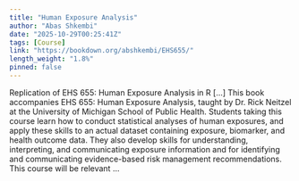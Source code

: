 ```yaml
---
title: "Human Exposure Analysis"
author: "Abas Shkembi"
date: "2025-10-29T00:25:41Z"
tags: [Course]
link: "https://bookdown.org/abshkembi/EHS655/"
length_weight: "1.8%"
pinned: false
---
```


Replication of EHS 655: Human Exposure Analysis in R [...] This book accompanies EHS 655: Human Exposure Analysis, taught by Dr. Rick Neitzel at the University of Michigan School of Public Health. Students taking this course learn how to conduct statistical analyses of human exposures, and apply these skills to an actual dataset containing exposure, biomarker, and health outcome data. They also develop skills for understanding, interpreting, and communicating exposure information and for identifying and communicating evidence-based risk management recommendations. This course will be relevant  ...
